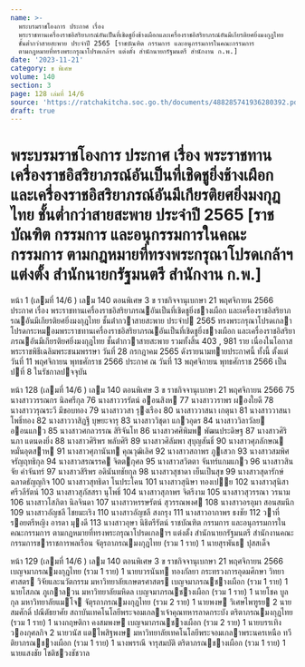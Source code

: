 ```yaml
---
name: >-
  พระบรมราชโองการ ประกาศ เรื่อง
  พระราชทานเครื่องราชอิสริยาภรณ์อันเป็นที่เชิดชูยิ่งช้างเผือกและเครื่องราชอิสริยาภรณ์อันมีเกียรติยศยิ่งมงกุฎไทย
  ชั้นต่ำกว่าสายสะพาย ประจำปี 2565 [ราชบัณฑิต กรรมการ และอนุกรรมการในคณะกรรมการ
  ตามกฎหมายที่ทรงพระกรุณาโปรดเกล้าฯ แต่งตั้ง สำนักนายกรัฐมนตรี สำนักงาน ก.พ.]
date: '2023-11-21'
category: ข พิเศษ
volume: 140
section: 3
page: 128 เล่มที่ 14/6
source: 'https://ratchakitcha.soc.go.th/documents/488285741936280392.pdf'
draft: true
---
```


# พระบรมราชโองการ ประกาศ เรื่อง พระราชทานเครื่องราชอิสริยาภรณ์อันเป็นที่เชิดชูยิ่งช้างเผือกและเครื่องราชอิสริยาภรณ์อันมีเกียรติยศยิ่งมงกุฎไทย ชั้นต่ำกว่าสายสะพาย ประจำปี 2565 [ราชบัณฑิต กรรมการ และอนุกรรมการในคณะกรรมการ ตามกฎหมายที่ทรงพระกรุณาโปรดเกล้าฯ แต่งตั้ง สำนักนายกรัฐมนตรี สำนักงาน ก.พ.]

หน้า 1 (เลมที่ 14/6 ) เลม 140 ตอนพิเศษ 3 ข ราชกิจจานุเบกษา 21 พฤศจิกายน 2566 ประกาศ เรื่อง พระราชทานเครื่องราชอิสริยาภรณอันเป็นที่เชิดชูยิ่งชางเผือก และเครื่องราชอิสริยาภรณอันมีเกียรติยศยิ่งมงกุฎไทย ชั้นต่ํากวาสายสะพาย ประจําป 2565 ทรงพระกรุณาโปรดเกลาโปรดกระหมอมพระราชทานเครื่องราชอิสริยาภรณอันเป็นที่เชิดชูยิ่งชางเผือก และเครื่องราชอิสริยาภรณอันมีเกียรติยศยิ่งมงกุฎไทย ชั้นต่ํากวาสายสะพาย รวมทั้งสิ้น 403 , 981 ราย เนื่องในโอกาสพระราชพิธีเฉลิมพระชนมพรรษา วันที่ 28 กรกฎาคม 2565 ดังรายนามทายประกาศนี้ ทั้งนี้ ตั้งแต่วันที่ 11 พฤศจิกายน พุทธศักราช 2566 ประกาศ ณ วันที่ 13 พฤศจิกายน พุทธศักราช 2566 เป็นปที่ 8 ในรัชกาลปจจุบัน

หน้า 128 (เลมที่ 14/6 ) เลม 140 ตอนพิเศษ 3 ข ราชกิจจานุเบกษา 21 พฤศจิกายน 2566 75 นางสาววรรณกร นิลศรีกุล 76 นางสาววรรัตน์ ออนสิงห 77 นางสาววราพร ผองใยดี 78 นางสาววรุณระวี มีขอบทอง 79 นางสาววสา รุงเรือง 80 นางสาววาสนา เกตุนา 81 นางสาววาสนา โพธิ์ทอง 82 นางสาววาสิฏฐี บุษยะจารุ 83 นางสาววิชุดา แกวอุดร 84 นางสาววิลาวัลย ออนแกว 85 นางสาวศกลวรรณ สิริจันโท 86 นางสาวศศิพิมพ พัฒนประดิษฐ 87 นางสาวศิรินภา แดนดงยิ่ง 88 นางสาวศิริพร พลับศิริ 89 นางสาวศิลัมพา สุบุญสันธิ์ 90 นางสาวศุภลักษณ หมั่นอุตสาห 91 นางสาวศุภานันท คุณวุฒิเลิศ 92 นางสาวสถาพร ภูเสวก 93 นางสาวสมพิศ จรัญฤทธิกุล 94 นางสาวสรณรรค จิตตกุศล 95 นางสาวสวิตตา จันทร์แกมแกว 96 นางสาวสินจัย คําจันทร์ 97 นางสาวสิริพร อดินันทชัยกุล 98 นางสาวสุชาดา เย็นเป็นสุข 99 นางสาวสุดารักษ์ ฉลาดธัญญกิจ 100 นางสาวสุทธิดา โนประโคน 101 นางสาวสุนิษา ทองเปย 102 นางสาวสุนิสา ศรีวลีรัตน์ 103 นางสาวสุภัสสรา นุโพธิ์ 104 นางสาวสุภาพร จิตรีงาม 105 นางสาวสุวรรณา วรนาม 106 นางสาวโสภิตา นิลจินดา 107 นางสาวหรรษรัตน์ สุวรรณพงศ 108 นางสาวอรอุมา สอนสมนึก 109 นางสาวอัญชลี ไชยมะเริง 110 นางสาวอัญชลี สงกรุง 111 นางสาวอาภาพร ธงชัย 112 วาที่รอยตรีหญิง อารดา มุงดี 113 นางสาวอุษา นิธิตรีรัตน์ ราชบัณฑิต กรรมการ และอนุกรรมการในคณะกรรมการ ตามกฎหมายที่ทรงพระกรุณาโปรดเกลาฯ แต่งตั้ง สํานักนายกรัฐมนตรี สํานักงานคณะกรรมการขาราชการพลเรือน จัตุรถาภรณมงกุฎไทย (รวม 1 ราย) 1 นายสุรพันธ ปุสสเด็จ

หน้า 129 (เลมที่ 14/6 ) เลม 140 ตอนพิเศษ 3 ข ราชกิจจานุเบกษา 21 พฤศจิกายน 2566 เบญจมาภรณมงกุฎไทย (รวม 1 ราย) 1 นายบวรนันท ทองกัลยา กระทรวงการอุดมศึกษา วิทยาศาสตร วิจัยและนวัตกรรม มหาวิทยาลัยเกษตรศาสตร เบญจมาภรณชางเผือก (รวม 1 ราย) 1 นายโสภณ ภูเกาลวน มหาวิทยาลัยมหิดล เบญจมาภรณชางเผือก (รวม 1 ราย) 1 นายโชค บูลกุล มหาวิทยาลัยแมโจ จัตุรถาภรณมงกุฎไทย (รวม 2 ราย) 1 นายพงษ วิเศษไพฑูรย 2 นายสมศักดิ์ ปณีตัธยาศัย สถาบันเทคโนโลยีพระจอมเกลาเจ้าคุณทหารลาดกระบัง ตริตาภรณมงกุฎไทย (รวม 1 ราย) 1 นางกฤษติกา คงสมพงษ เบญจมาภรณชางเผือก (รวม 2 ราย) 1 นายบรรเทิง วองกุศลกิจ 2 นายวนัส แตไพสิฐพงษ มหาวิทยาลัยเทคโนโลยีพระจอมเกลาพระนครเหนือ ทวีติยาภรณชางเผือก (รวม 1 ราย) 1 นางพรรณี จารุสมบัติ ตริตาภรณชางเผือก (รวม 1 ราย) 1 นายแสงชัย โชติชวงชัชวาล
